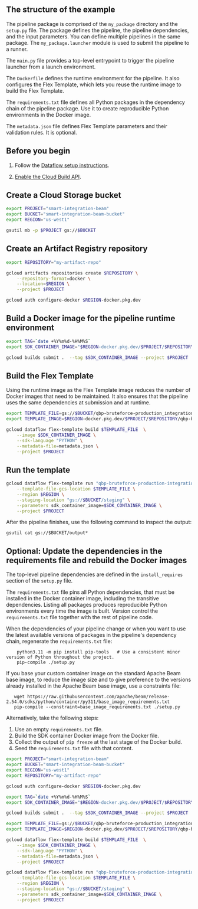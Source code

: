 ## The structure of the example

The pipeline package is comprised of the `my_package` directory and the `setup.py` file. The package defines the pipeline, the pipeline dependencies, and the input parameters. You can define multiple pipelines in the same package. The `my_package.launcher` module is used to submit the pipeline to a runner.

The `main.py` file provides a top-level entrypoint to trigger the pipeline launcher from a
launch environment.

The `Dockerfile` defines the runtime environment for the pipeline. It also configures the Flex Template, which lets you reuse the runtime image to build the Flex Template.

The `requirements.txt` file defines all Python packages in the dependency chain of the pipeline package. Use it to create reproducible Python environments in the Docker image.

The `metadata.json` file defines Flex Template parameters and their validation rules. It is optional.

## Before you begin

1. Follow the
   [Dataflow setup instructions](../../README.md).

1. [Enable the Cloud Build API](https://console.cloud.google.com/flows/enableapi?apiid=cloudbuild.googleapis.com).

## Create a Cloud Storage bucket

```sh
export PROJECT="smart-integration-beam"
export BUCKET="smart-integration-beam-bucket"
export REGION="us-west1"

gsutil mb -p $PROJECT gs://$BUCKET
```

## Create an Artifact Registry repository

```sh
export REPOSITORY="my-artifact-repo"

gcloud artifacts repositories create $REPOSITORY \
    --repository-format=docker \
    --location=$REGION \
    --project $PROJECT

gcloud auth configure-docker $REGION-docker.pkg.dev
```

## Build a Docker image for the pipeline runtime environment

```sh
export TAG=`date +%Y%m%d-%H%M%S`
export SDK_CONTAINER_IMAGE="$REGION-docker.pkg.dev/$PROJECT/$REPOSITORY/qbp_bruteforce_production_integration_image:$TAG"

gcloud builds submit .  --tag $SDK_CONTAINER_IMAGE --project $PROJECT
```

## Build the Flex Template

Using the runtime image as the Flex Template image reduces the number of Docker images that need to be maintained.
It also ensures that the pipeline uses the same dependencies at submission and at runtime.

```sh
export TEMPLATE_FILE=gs://$BUCKET/qbp-bruteforce-production_integration-$TAG.json
export TEMPLATE_IMAGE=$REGION-docker.pkg.dev/$PROJECT/$REPOSITORY/qbp-bruteforce-production_integration_image:$TAG

gcloud dataflow flex-template build $TEMPLATE_FILE  \
    --image $SDK_CONTAINER_IMAGE \
    --sdk-language "PYTHON" \
    --metadata-file=metadata.json \
    --project $PROJECT
```

## Run the template

```sh
gcloud dataflow flex-template run "qbp-bruteforce-production-integration-`date +%Y%m%d-%H%M%S`" \
    --template-file-gcs-location $TEMPLATE_FILE \
    --region $REGION \
    --staging-location "gs://$BUCKET/staging" \
    --parameters sdk_container_image=$SDK_CONTAINER_IMAGE \
    --project $PROJECT
```

After the pipeline finishes, use the following command to inspect the output:

```
gsutil cat gs://$BUCKET/output*
```

## Optional: Update the dependencies in the requirements file and rebuild the Docker images

The top-level pipeline dependencies are defined in the `install_requires` section of the `setup.py` file.

The `requirements.txt` file pins all Python dependencies, that must be installed in the Docker container image, including the transitive dependencies. Listing all packages produces reproducible Python environments every time the image is built.
Version control the `requirements.txt` file together with the rest of pipeline code.

When the dependencies of your pipeline change or when you want to use the latest available versions of packages in the pipeline's dependency chain, regenerate the `requirements.txt` file:

```
    python3.11 -m pip install pip-tools   # Use a consistent minor version of Python throughout the project.
    pip-compile ./setup.py
```

If you base your custom container image on the standard Apache Beam base image, to reduce the image size and to give preference to the versions already installed in the Apache Beam base image, use a constraints file:

```
   wget https://raw.githubusercontent.com/apache/beam/release-2.54.0/sdks/python/container/py311/base_image_requirements.txt
   pip-compile --constraint=base_image_requirements.txt ./setup.py
```

Alternatively, take the following steps:

1. Use an empty `requirements.txt` file.
1. Build the SDK container Docker image from the Docker file.
1. Collect the output of `pip freeze` at the last stage of the Docker build.
1. Seed the `requirements.txt` file with that content.

```sh
export PROJECT="smart-integration-beam"
export BUCKET="smart-integration-beam-bucket"
export REGION="us-west1"
export REPOSITORY="my-artifact-repo"

gcloud auth configure-docker $REGION-docker.pkg.dev

export TAG=`date +%Y%m%d-%H%M%S`
export SDK_CONTAINER_IMAGE="$REGION-docker.pkg.dev/$PROJECT/$REPOSITORY/qbp_bruteforce_production_integration_image:$TAG"

gcloud builds submit .  --tag $SDK_CONTAINER_IMAGE --project $PROJECT

export TEMPLATE_FILE=gs://$BUCKET/qbp-bruteforce-production_integration-$TAG.json
export TEMPLATE_IMAGE=$REGION-docker.pkg.dev/$PROJECT/$REPOSITORY/qbp-bruteforce-production_integration_image:$TAG

gcloud dataflow flex-template build $TEMPLATE_FILE  \
    --image $SDK_CONTAINER_IMAGE \
    --sdk-language "PYTHON" \
    --metadata-file=metadata.json \
    --project $PROJECT

gcloud dataflow flex-template run "qbp-bruteforce-production-integration-`date +%Y%m%d-%H%M%S`" \
    --template-file-gcs-location $TEMPLATE_FILE \
    --region $REGION \
    --staging-location "gs://$BUCKET/staging" \
    --parameters sdk_container_image=$SDK_CONTAINER_IMAGE \
    --project $PROJECT
```
